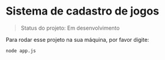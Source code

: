<h1>Sistema de cadastro de jogos</h1>

> Status do projeto: Em desenvolvimento
> 
Para rodar esse projeto na sua máquina, por favor digite:

```
node app.js
```
